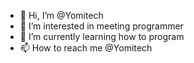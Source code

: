 - 👋 Hi, I’m @Yomitech
- 👀 I’m interested in meeting programmer
- 🌱 I’m currently learning how to program
- 📫 How to reach me @Yomitech
<!---
Yomitech/Yomitech is a ✨ special ✨ repository because its `README.md` (this file) appears on your GitHub profile.
You can click the Preview link to take a look at your changes.
--->
